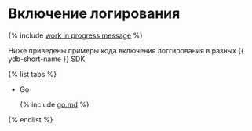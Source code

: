 # Включение логирования

{% include [work in progress message](../../_includes/addition.md) %}

Ниже приведены примеры кода включения логгирования в разных {{ ydb-short-name }} SDK

{% list tabs %}

- Go


  {% include [go.md](logs/go.md) %}


{% endlist %}
